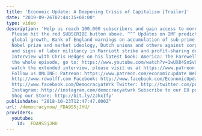 ```yaml
---
title: 'Economic Update: A Deepening Crisis of Capitalism [Trailer]'
date: "2019-09-26T02:44:35+08:00"
type: video
description: 'Help us reach 100,000 subscribers and gain access to more studio time!
  Please hit the red SUBSCRIBE button above. ^^^ Updates on IMF prediction of slowing
  global growth, Bank of England warnings on accumulation of sub-prime debt, Nordhaus
  Nobel prize and market ideology, Dutch unions and others against corporate tax evasion,
  and signs of labor militancy in Marriott strike and profit-sharing demands of steelworkers.
  Interview with Chris Hedges on his latest book: America: The Farewell Tour. To watch
  the whole episode, go to: https://www.youtube.com/watch?v=1wUX84SnSv0&t=867s To
  watch the extended interview, please visit us at https://www.patreon.com/economicupdate
  Follow us ONLINE: Patreon: https://www.patreon.com/economicupdate Websites: https://www.democracyatwork.info/econ...
  http://www.rdwolff.com Facebook: http://www.facebook.com/EconomicUpdate http://www.facebook.com/RichardDWolff
  http://www.facebook.com/DemocracyatWrk Twitter: http://twitter.com/profwolff http://twitter.com/democracyatwrk
  Instagram: http://instagram.com/democracyatwrk Subscribe to our EU podcast: http://economicupdate.libsyn.com
  Shop our Store: http://bit.ly/2JkxIfy'
publishdate: "2018-10-23T12:47:47.000Z"
url: /democracynow/_FDA9S5jJHU/
providers:
  youtube:
    id: _FDA9S5jJHU
---
```

